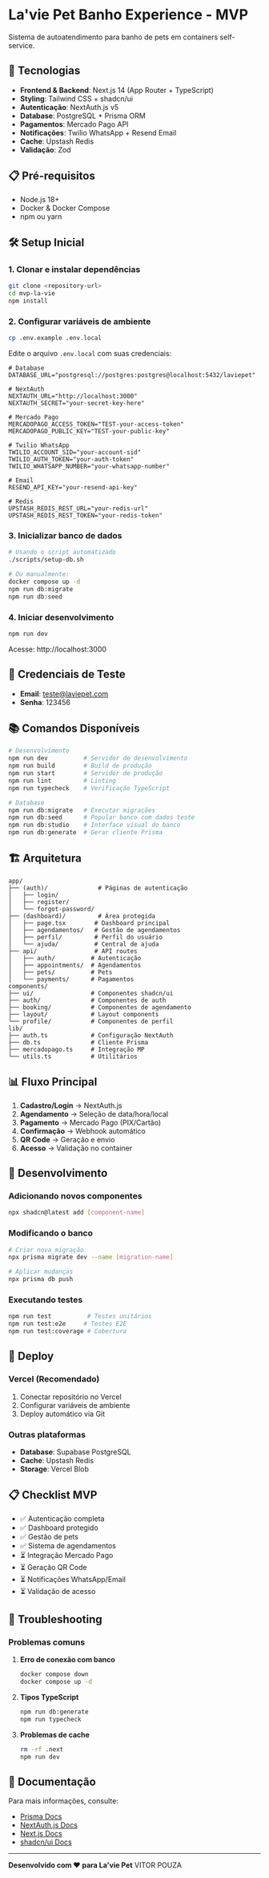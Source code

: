# La'vie Pet Banho Experience - MVP

Sistema de autoatendimento para banho de pets em containers self-service.

## 🚀 Tecnologias

- **Frontend & Backend**: Next.js 14 (App Router + TypeScript)
- **Styling**: Tailwind CSS + shadcn/ui
- **Autenticação**: NextAuth.js v5
- **Database**: PostgreSQL + Prisma ORM
- **Pagamentos**: Mercado Pago API
- **Notificações**: Twilio WhatsApp + Resend Email
- **Cache**: Upstash Redis
- **Validação**: Zod

## 📋 Pré-requisitos

- Node.js 18+ 
- Docker & Docker Compose
- npm ou yarn

## 🛠️ Setup Inicial

### 1. Clonar e instalar dependências

```bash
git clone <repository-url>
cd mvp-la-vie
npm install
```

### 2. Configurar variáveis de ambiente

```bash
cp .env.example .env.local
```

Edite o arquivo `.env.local` com suas credenciais:

```env
# Database
DATABASE_URL="postgresql://postgres:postgres@localhost:5432/laviepet"

# NextAuth
NEXTAUTH_URL="http://localhost:3000"
NEXTAUTH_SECRET="your-secret-key-here"

# Mercado Pago
MERCADOPAGO_ACCESS_TOKEN="TEST-your-access-token"
MERCADOPAGO_PUBLIC_KEY="TEST-your-public-key"

# Twilio WhatsApp
TWILIO_ACCOUNT_SID="your-account-sid"
TWILIO_AUTH_TOKEN="your-auth-token"
TWILIO_WHATSAPP_NUMBER="your-whatsapp-number"

# Email
RESEND_API_KEY="your-resend-api-key"

# Redis
UPSTASH_REDIS_REST_URL="your-redis-url"
UPSTASH_REDIS_REST_TOKEN="your-redis-token"
```

### 3. Inicializar banco de dados

```bash
# Usando o script automatizado
./scripts/setup-db.sh

# Ou manualmente:
docker compose up -d
npm run db:migrate
npm run db:seed
```

### 4. Iniciar desenvolvimento

```bash
npm run dev
```

Acesse: http://localhost:3000

## 🎯 Credenciais de Teste

- **Email**: teste@laviepet.com
- **Senha**: 123456

## 📚 Comandos Disponíveis

```bash
# Desenvolvimento
npm run dev          # Servidor de desenvolvimento
npm run build        # Build de produção
npm run start        # Servidor de produção
npm run lint         # Linting
npm run typecheck    # Verificação TypeScript

# Database
npm run db:migrate   # Executar migrações
npm run db:seed      # Popular banco com dados teste
npm run db:studio    # Interface visual do banco
npm run db:generate  # Gerar cliente Prisma
```

## 🏗️ Arquitetura

```
app/
├── (auth)/              # Páginas de autenticação
│   ├── login/
│   ├── register/
│   └── forgot-password/
├── (dashboard)/         # Área protegida
│   ├── page.tsx        # Dashboard principal
│   ├── agendamentos/   # Gestão de agendamentos
│   ├── perfil/         # Perfil do usuário
│   └── ajuda/          # Central de ajuda
├── api/                # API routes
│   ├── auth/          # Autenticação
│   ├── appointments/  # Agendamentos
│   ├── pets/          # Pets
│   └── payments/      # Pagamentos
components/
├── ui/                # Componentes shadcn/ui
├── auth/              # Componentes de auth
├── booking/           # Componentes de agendamento
├── layout/            # Layout components
└── profile/           # Componentes de perfil
lib/
├── auth.ts            # Configuração NextAuth
├── db.ts              # Cliente Prisma
├── mercadopago.ts     # Integração MP
└── utils.ts           # Utilitários
```

## 📊 Fluxo Principal

1. **Cadastro/Login** → NextAuth.js
2. **Agendamento** → Seleção de data/hora/local
3. **Pagamento** → Mercado Pago (PIX/Cartão)
4. **Confirmação** → Webhook automático
5. **QR Code** → Geração e envio
6. **Acesso** → Validação no container

## 🔧 Desenvolvimento

### Adicionando novos componentes

```bash
npx shadcn@latest add [component-name]
```

### Modificando o banco

```bash
# Criar nova migração
npx prisma migrate dev --name [migration-name]

# Aplicar mudanças
npx prisma db push
```

### Executando testes

```bash
npm run test          # Testes unitários
npm run test:e2e     # Testes E2E
npm run test:coverage # Cobertura
```

## 🚢 Deploy

### Vercel (Recomendado)

1. Conectar repositório no Vercel
2. Configurar variáveis de ambiente
3. Deploy automático via Git

### Outras plataformas

- **Database**: Supabase PostgreSQL
- **Cache**: Upstash Redis
- **Storage**: Vercel Blob

## 📋 Checklist MVP

- ✅ Autenticação completa
- ✅ Dashboard protegido
- ✅ Gestão de pets
- ✅ Sistema de agendamentos
- ⏳ Integração Mercado Pago
- ⏳ Geração QR Code
- ⏳ Notificações WhatsApp/Email
- ⏳ Validação de acesso

## 🐛 Troubleshooting

### Problemas comuns

1. **Erro de conexão com banco**
   ```bash
   docker compose down
   docker compose up -d
   ```

2. **Tipos TypeScript**
   ```bash
   npm run db:generate
   npm run typecheck
   ```

3. **Problemas de cache**
   ```bash
   rm -rf .next
   npm run dev
   ```

## 📖 Documentação

Para mais informações, consulte:

- [Prisma Docs](https://www.prisma.io/docs)
- [NextAuth.js Docs](https://next-auth.js.org)
- [Next.js Docs](https://nextjs.org/docs)
- [shadcn/ui Docs](https://ui.shadcn.com)

---

**Desenvolvido com ❤️ para La'vie Pet**
VITOR POUZA
